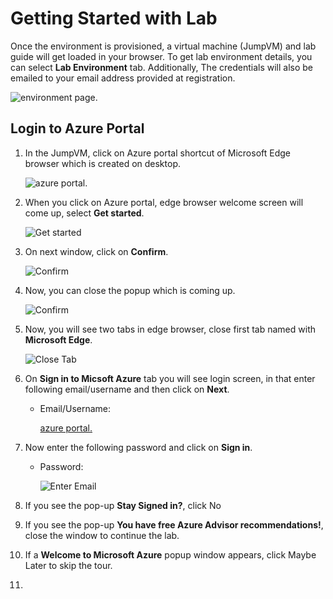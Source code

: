 # Getting Started with Lab

Once the environment is provisioned, a virtual machine (JumpVM) and lab guide will get loaded in your browser. To get lab environment details, you can select **Lab Environment** tab. Additionally, The credentials will also be emailed to your email address provided at registration.

 ![environment page.](media/environment.png "Lab Envirnment")
 
## Login to Azure Portal
1. In the JumpVM, click on Azure portal shortcut of Microsoft Edge browser which is created on desktop.

   ![azure portal.](media/azureportal.png "Azure portal")
   
1. When you click on Azure portal, edge browser welcome screen will come up, select **Get started**.

   ![](media/edge-get-started-window.png "Get started")
   
1. On next window, click on **Confirm**.

   ![](./media/edge-confirm.png "Confirm")
   
1. Now, you can close the popup which is coming up.

   ![](media/edge-continue.png "Confirm")
   
1. Now, you will see two tabs in edge browser, close first tab named with **Microsoft Edge**.

   ![](media/click-sign-in-to-microsoft-azure-tab.png "Close Tab")
   
1. On **Sign in to Micsoft Azure** tab you will see login screen, in that enter following email/username and then click on **Next**. 
   * Email/Username: <inject key="AzureAdUserEmail"></inject>
   
     [azure portal.](media/azure-login-enter-email.png "Enter Email")
     
1. Now enter the following password and click on **Sign in**.
   * Password: <inject key="AzureAdUserPassword"></inject>
   
     ![](media/azure-login-enter-password.png "Enter Email")
     
1. If you see the pop-up **Stay Signed in?**, click No

1. If you see the pop-up **You have free Azure Advisor recommendations!**, close the window to continue the lab.

1. If a **Welcome to Microsoft Azure** popup window appears, click Maybe Later to skip the tour.
   
1. 
